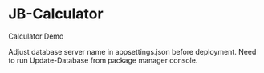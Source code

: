 # JB-Calculator
Calculator Demo

Adjust database server name in appsettings.json before deployment. 
Need to run Update-Database from package manager console.
